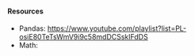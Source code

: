 

#### Resources 
- Pandas: https://www.youtube.com/playlist?list=PL-osiE80TeTsWmV9i9c58mdDCSskIFdDS
- Math:  